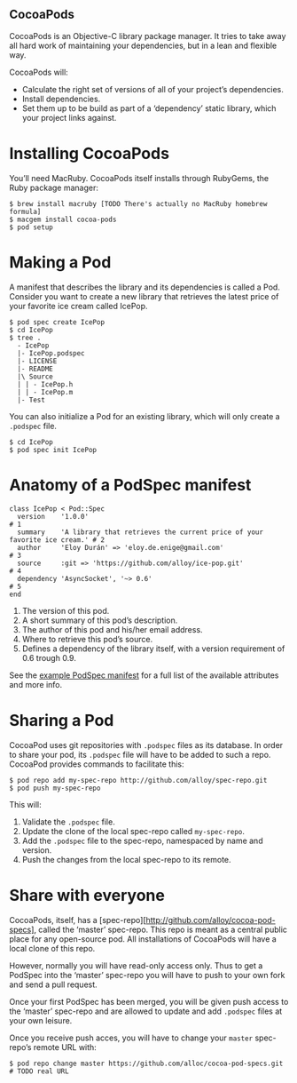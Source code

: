 CocoaPods
---------

CocoaPods is an Objective-C library package manager. It tries to take away all
hard work of maintaining your dependencies, but in a lean and flexible way.

CocoaPods will:

* Calculate the right set of versions of all of your project’s dependencies.
* Install dependencies.
* Set them up to be build as part of a ‘dependency’ static library, which your
  project links against.


Installing CocoaPods
====================

You’ll need MacRuby. CocoaPods itself installs through RubyGems, the Ruby
package manager:

    $ brew install macruby [TODO There's actually no MacRuby homebrew formula]
    $ macgem install cocoa-pods
    $ pod setup


Making a Pod
============

A manifest that describes the library and its dependencies is called a Pod.
Consider you want to create a new library that retrieves the latest price of
your favorite ice cream called IcePop.

    $ pod spec create IcePop
    $ cd IcePop
    $ tree .
      - IcePop
      |- IcePop.podspec
      |- LICENSE
      |- README
      |\ Source
      | | - IcePop.h
      | | - IcePop.m
      |- Test

You can also initialize a Pod for an existing library, which will only create a
`.podspec` file.

    $ cd IcePop
    $ pod spec init IcePop


Anatomy of a PodSpec manifest
=============================

    class IcePop < Pod::Spec
      version    '1.0.0'                                                                  # 1
      summary    'A library that retrieves the current price of your favorite ice cream.' # 2
      author     'Eloy Durán' => 'eloy.de.enige@gmail.com'                                # 3
      source     :git => 'https://github.com/alloy/ice-pop.git'                           # 4
      dependency 'AsyncSocket', '~> 0.6'                                                  # 5
    end

1. The version of this pod.
2. A short summary of this pod’s description.
3. The author of this pod and his/her email address.
4. Where to retrieve this pod’s source.
5. Defines a dependency of the library itself, with a version requirement
   of 0.6 trough 0.9.

See the [example PodSpec manifest][example] for a full list of the available
attributes and more info.


Sharing a Pod
=============

CocoaPod uses git repositories with `.podspec` files as its database. In order
to share your pod, its `.podspec` file will have to be added to such a repo.
CocoaPod provides commands to facilitate this:

    $ pod repo add my-spec-repo http://github.com/alloy/spec-repo.git
    $ pod push my-spec-repo

This will:

1. Validate the `.podspec` file.
1. Update the clone of the local spec-repo called `my-spec-repo`.
2. Add the `.podspec` file to the spec-repo, namespaced by name and version.
3. Push the changes from the local spec-repo to its remote.


Share with everyone
===================

CocoaPods, itself, has a [spec-repo][http://github.com/alloy/cocoa-pod-specs],
called the ‘master’ spec-repo. This repo is meant as a central public place for
any open-source pod. All installations of CocoaPods will have a local clone of
this repo.

However, normally you will have read-only access only. Thus to get a PodSpec
into the ‘master’ spec-repo you will have to push to your own fork and send
a pull request.

Once your first PodSpec has been merged, you will be given push access to the
‘master’ spec-repo and are allowed to update and add `.podspec` files at your
own leisure.

Once you receive push acces, you will have to change your `master` spec-repo’s
remote URL with:

    $ pod repo change master https://github.com/alloc/cocoa-pod-specs.git # TODO real URL


[example]: PodSpec.example.rb
